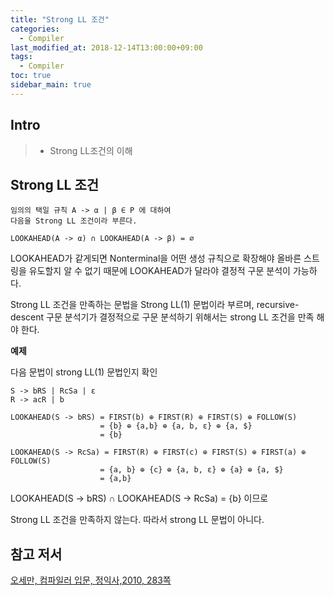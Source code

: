 ```yaml
---
title: "Strong LL 조건"
categories: 
  - Compiler
last_modified_at: 2018-12-14T13:00:00+09:00
tags: 
  - Compiler 
toc: true
sidebar_main: true
---
```


## Intro

> - Strong LL조건의 이해

## Strong LL 조건

```
임의의 택일 규칙 A -> α | β ∈ P 에 대하여 
다음을 Strong LL 조건이라 부른다.

LOOKAHEAD(A -> α) ∩ LOOKAHEAD(A -> β) = ∅
```

LOOKAHEAD가 같게되면 Nonterminal을 어떤 생성 규칙으로 확장해야 올바른 스트링을 유도할지 알 수 없기 때문에 LOOKAHEAD가 달라야 결정적 구문 분석이 가능하다.

Strong LL 조건을 만족하는 문법을 Strong LL(1) 문법이라 부르며, recursive-descent 구문 분석기가 결정적으로 구문 분석하기 위해서는 strong LL 조건을 만족 해야 한다.

**예제**

다음 문법이 strong LL(1) 문법인지 확인

```
S -> bRS | RcSa | ε
R -> acR | b

```

```
LOOKAHEAD(S -> bRS) = FIRST(b) ⊕ FIRST(R) ⊕ FIRST(S) ⊕ FOLLOW(S)
                    = {b} ⊕ {a,b} ⊕ {a, b, ε} ⊕ {a, $}
                    = {b}
                    
LOOKAHEAD(S -> RcSa) = FIRST(R) ⊕ FIRST(c) ⊕ FIRST(S) ⊕ FIRST(a) ⊕ FOLLOW(S)
                    = {a, b} ⊕ {c} ⊕ {a, b, ε} ⊕ {a} ⊕ {a, $}
                    = {a,b}
```                    
LOOKAHEAD(S -> bRS) ∩ LOOKAHEAD(S -> RcSa) = {b} 이므로

Strong LL 조건을 만족하지 않는다. 따라서 strong LL 문법이 아니다.


## 참고 저서

[오세만, 컴파일러 입문, 정익사,2010, 283쪽](https://book.naver.com/bookdb/book_detail.nhn?bid=6324381)

